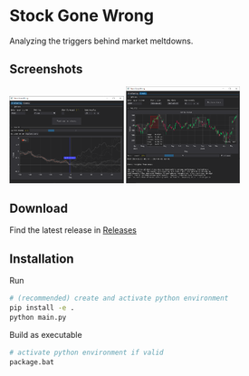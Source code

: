 # Stock Gone Wrong

Analyzing the triggers behind market meltdowns.

## Screenshots

<img src="assets/screenshot-similarity.png" alt="screenshot similarity" width="40%">
<img src="assets/screenshot-events.png" alt="screenshot events" width="40%">

## Download

Find the latest release in [Releases](https://github.com/CyrusCKF/stock-gone-wrong/releases)

## Installation

Run

```bash
# (recommended) create and activate python environment
pip install -e .
python main.py
```

Build as executable

```bash
# activate python environment if valid
package.bat
```

